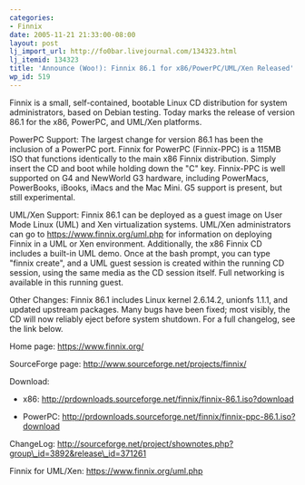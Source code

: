 ```yaml
---
categories:
- Finnix
date: 2005-11-21 21:33:00-08:00
layout: post
lj_import_url: http://fo0bar.livejournal.com/134323.html
lj_itemid: 134323
title: 'Announce (Woo!): Finnix 86.1 for x86/PowerPC/UML/Xen Released'
wp_id: 519
---
```

Finnix is a small, self-contained, bootable Linux CD distribution for system administrators, based on Debian testing. Today marks the release of version 86.1 for the x86, PowerPC, and UML/Xen platforms.

PowerPC Support: The largest change for version 86.1 has been the inclusion of a PowerPC port. Finnix for PowerPC (Finnix-PPC) is a 115MB ISO that functions identically to the main x86 Finnix distribution. Simply insert the CD and boot while holding down the "C" key. Finnix-PPC is well supported on G4 and NewWorld G3 hardware, including PowerMacs, PowerBooks, iBooks, iMacs and the Mac Mini. G5 support is present, but still experimental.

UML/Xen Support: Finnix 86.1 can be deployed as a guest image on User Mode Linux (UML) and Xen virtualization systems. UML/Xen administrators can go to https://www.finnix.org/uml.php for information on deploying Finnix in a UML or Xen environment. Additionally, the x86 Finnix CD includes a built-in UML demo. Once at the bash prompt, you can type "finnix create", and a UML guest session is created within the running CD session, using the same media as the CD session itself. Full networking is available in this running guest.

Other Changes: Finnix 86.1 includes Linux kernel 2.6.14.2, unionfs 1.1.1, and updated upstream packages. Many bugs have been fixed; most visibly, the CD will now reliably eject before system shutdown. For a full changelog, see the link below.

Home page: https://www.finnix.org/
  
SourceForge page: http://www.sourceforge.net/projects/finnix/
  
Download:
  
* x86: http://prdownloads.sourceforge.net/finnix/finnix-86.1.iso?download
  
* PowerPC: http://prdownloads.sourceforge.net/finnix/finnix-ppc-86.1.iso?download
  
ChangeLog: http://sourceforge.net/project/shownotes.php?group\_id=3892&release\_id=371261
  
Finnix for UML/Xen: https://www.finnix.org/uml.php
